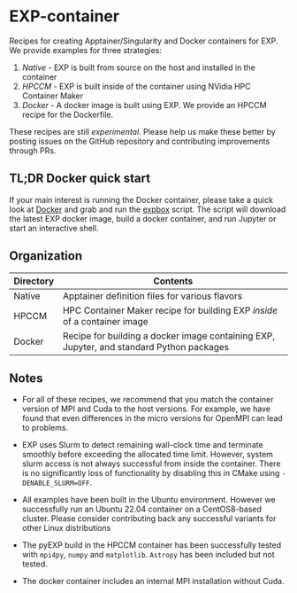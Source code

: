 # EXP-container

Recipes for creating Apptainer/Singularity and Docker containers for
EXP.  We provide examples for three strategies:
1. *Native* - EXP is built from source on the host and installed in
   the container
2. *HPCCM* - EXP is built inside of the container using NVidia HPC
   Container Maker
3. *Docker* - A docker image is built using EXP. We provide an HPCCM
   recipe for the Dockerfile.

These recipes are still _experimental_.  Please help us make these
better by posting issues on the GitHub repository and contributing
improvements through PRs.

## TL;DR Docker quick start

If your main interest is running the Docker container, please take a
quick look at [Docker](/Docker/README.md) and grab and run the
[expbox](/Docker/expbox) script. The script will download the latest
EXP docker image, build a docker container, and run Jupyter or start
an interactive shell.

## Organization

| Directory    | Contents |
| ---          | ---      |
| Native       | Apptainer definition files for various flavors |
| HPCCM        | HPC Container Maker recipe for building EXP *inside* of a container image |
| Docker       | Recipe for building a docker image containing EXP, Jupyter, and standard Python packages |

## Notes

- For all of these recipes, we recommend that you match the container
  version of MPI and Cuda to the host versions.  For example, we have
  found that even differences in the micro versions for OpenMPI can
  lead to problems.

- EXP uses Slurm to detect remaining wall-clock time and terminate
  smoothly before exceeding the allocated time limit.  However, system
  slurm access is not always successful from inside the container.
  There is no significantly loss of functionality by disabling this in
  CMake using `-DENABLE_SLURM=OFF`.

- All examples have been built in the Ubuntu environment.  However we
  successfully run an Ubuntu 22.04 container on a CentOS8-based
  cluster.  Please consider contributing back any successful variants
  for other Linux distributions

- The pyEXP build in the HPCCM container has been successfully tested
  with `mpi4py`, `numpy` and `matplotlib`.  `Astropy` has been
  included but not tested.
  
- The docker container includes an internal MPI installation without
  Cuda.
